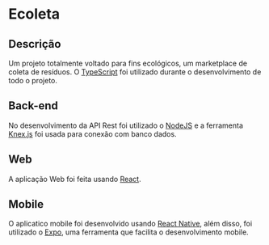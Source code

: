 # Ecoleta

## Descrição

Um projeto totalmente voltado para fins ecológicos, um marketplace de coleta de resíduos. O [TypeScript](https://www.typescriptlang.org/) foi utilizado durante o desenvolvimento de todo o projeto.

## Back-end

No desenvolvimento da API Rest foi utilizado o [NodeJS](https://nodejs.org/en/) e a ferramenta [Knex.js](http://knexjs.org/) foi usada para conexão com banco dados.

## Web

A aplicação Web foi feita usando [React](https://pt-br.reactjs.org/).

## Mobile

O aplicatico mobile foi desenvolvido usando [React Native](https://reactnative.dev/), além disso, foi utilizado o [Expo](https://expo.io/), uma ferramenta que facilita o desenvolvimento mobile.
